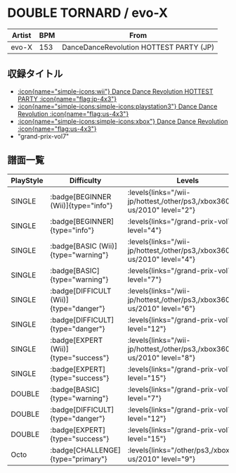# DOUBLE TORNARD / evo-X

|Artist|BPM|From|
|------|---|----|
|evo-X|153|DanceDanceRevolution HOTTEST PARTY (JP)|

## 収録タイトル

- [:icon{name="simple-icons:wii"} Dance Dance Revolution HOTTEST PARTY :icon{name="flag:jp-4x3"}](/wii-jp/hottest)
- [:icon{name="simple-icons:simple-icons:playstation3"} Dance Dance Revolution :icon{name="flag:us-4x3"}](/other/ps3)
- [:icon{name="simple-icons:simple-icons:xbox"} Dance Dance Revolution :icon{name="flag:us-4x3"}](/xbox360-us/2010)
- "grand-prix-vol7"

## 譜面一覧

|PlayStyle|Difficulty|Levels|Notes|Movie|
|---------|----------|------|-----|-----|
|SINGLE| :badge[BEGINNER (Wii)]{type="info"}| :levels{links="/wii-jp/hottest,/other/ps3,/xbox360-us/2010" level="2"}|131/2||
|SINGLE| :badge[BEGINNER]{type="info"}| :levels{links="/grand-prix-vol7" level="4"}|92/4||
|SINGLE| :badge[BASIC (Wii)]{type="warning"}| :levels{links="/wii-jp/hottest,/other/ps3,/xbox360-us/2010" level="4"}|182/2||
|SINGLE| :badge[BASIC]{type="warning"}| :levels{links="/grand-prix-vol7" level="7"}|192/10||
|SINGLE| :badge[DIFFICULT (Wii)]{type="danger"}| :levels{links="/wii-jp/hottest,/other/ps3,/xbox360-us/2010" level="6"}|245/0||
|SINGLE| :badge[DIFFICULT]{type="danger"}| :levels{links="/grand-prix-vol7" level="12"}|373/15||
|SINGLE| :badge[EXPERT (Wii)]{type="success"}| :levels{links="/wii-jp/hottest,/other/ps3,/xbox360-us/2010" level="8"}|408/7||
|SINGLE| :badge[EXPERT]{type="success"}| :levels{links="/grand-prix-vol7" level="15"}|532/38||
|DOUBLE| :badge[BASIC]{type="warning"}| :levels{links="/grand-prix-vol7" level="7"}|206/7||
|DOUBLE| :badge[DIFFICULT]{type="danger"}| :levels{links="/grand-prix-vol7" level="12"}|367/29||
|DOUBLE| :badge[EXPERT]{type="success"}| :levels{links="/grand-prix-vol7" level="15"}|524/38||
|Octo| :badge[CHALLENGE]{type="primary"}| :levels{links="/other/ps3,/xbox360-us/2010" level="9"}|||

